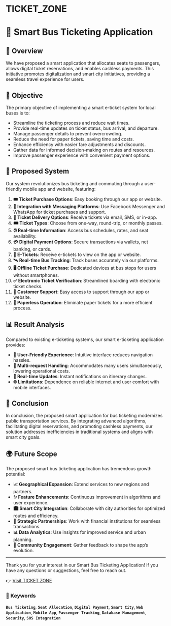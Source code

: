 # TICKET_ZONE


# 🚌 Smart Bus Ticketing Application

## 🌟 Overview
We have proposed a smart application that allocates seats to passengers, allows digital ticket reservations, and enables cashless payments. This initiative promotes digitalization and smart city initiatives, providing a seamless travel experience for users.


## 🎯 Objective
The primary objective of implementing a smart e-ticket system for local buses is to:
- Streamline the ticketing process and reduce wait times.
- Provide real-time updates on ticket status, bus arrival, and departure.
- Manage passenger details to prevent overcrowding.
- Reduce the need for paper tickets, saving time and costs.
- Enhance efficiency with easier fare adjustments and discounts.
- Gather data for informed decision-making on routes and resources.
- Improve passenger experience with convenient payment options.

## 🚀 Proposed System
Our system revolutionizes bus ticketing and commuting through a user-friendly mobile app and website, featuring:
1. **🎟️ Ticket Purchase Options**: Easy booking through our app or website.
2. **💬 Integration with Messaging Platforms**: Use Facebook Messenger and WhatsApp for ticket purchases and support.
3. **📧 Ticket Delivery Options**: Receive tickets via email, SMS, or in-app.
4. **🛤️ Ticket Types**: Choose from one-way, round-trip, or monthly passes.
5. **⏰ Real-time Information**: Access bus schedules, rates, and seat availability.
6. **💳 Digital Payment Options**: Secure transactions via wallets, net banking, or cards.
7. **📱 E-Tickets**: Receive e-tickets to view on the app or website.
8. **🛰️ Real-time Bus Tracking**: Track buses accurately via our platforms.
9. **🖥️ Offline Ticket Purchase**: Dedicated devices at bus stops for users without smartphones.
10. **✅ Electronic Ticket Verification**: Streamlined boarding with electronic ticket checks.
11. **🤝 Customer Support**: Easy access to support through our app or website.
12. **📄 Paperless Operation**: Eliminate paper tickets for a more efficient process.

## 📊 Result Analysis
Compared to existing e-ticketing systems, our smart e-ticketing application provides:
- **🤖 User-Friendly Experience**: Intuitive interface reduces navigation hassles.
- **🔄 Multi-request Handling**: Accommodates many users simultaneously, lowering operational costs.
- **📲 Real-time Updates**: Instant notifications on itinerary changes.
- **🌐 Limitations**: Dependence on reliable internet and user comfort with mobile interfaces.

## 🏁 Conclusion
In conclusion, the proposed smart application for bus ticketing modernizes public transportation services. By integrating advanced algorithms, facilitating digital reservations, and promoting cashless payments, our solution addresses inefficiencies in traditional systems and aligns with smart city goals.

## 🌍 Future Scope
The proposed smart bus ticketing application has tremendous growth potential:
- **📈 Geographical Expansion**: Extend services to new regions and partners.
- **✨ Feature Enhancements**: Continuous improvement in algorithms and user experience.
- **🏙️ Smart City Integration**: Collaborate with city authorities for optimized routes and efficiency.
- **🤝 Strategic Partnerships**: Work with financial institutions for seamless transactions.
- **📊 Data Analytics**: Use insights for improved service and urban planning.
- **👥 Community Engagement**: Gather feedback to shape the app’s evolution.

---

Thank you for your interest in our Smart Bus Ticketing Application! If you have any questions or suggestions, feel free to reach out.

👉 [Visit TICKET ZONE](https://dinesh4343.github.io/TICKET_ZONE/)

### 🔑 Keywords

**`Bus Ticketing`**, **`Seat Allocation`**, **`Digital Payment`**, **`Smart City`**, **`Web Application`**, **`Mobile App`**, **`Passenger Tracking`**, **`Database Management`**, **`Security`**, **`SOS Integration`**
